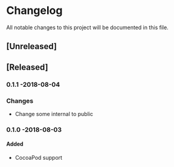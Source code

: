 # Changelog
All notable changes to this project will be documented in this file.

## [Unreleased]

## [Released]
### 0.1.1 -2018-08-04
### Changes
- Change some internal to public

### 0.1.0 -2018-08-03
#### Added
- CocoaPod support
